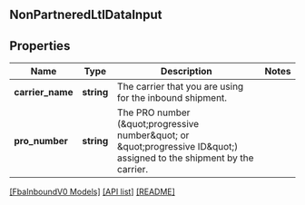## NonPartneredLtlDataInput

## Properties

Name | Type | Description | Notes
------------ | ------------- | ------------- | -------------
**carrier_name** | **string** | The carrier that you are using for the inbound shipment. |
**pro_number** | **string** | The PRO number (\&quot;progressive number\&quot; or \&quot;progressive ID\&quot;) assigned to the shipment by the carrier. |

[[FbaInboundV0 Models]](../) [[API list]](../../Api) [[README]](../../../README.md)
